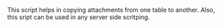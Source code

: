 This script helps in copying attachments from one table to another.
Also, this sript can be used in any server side scritping.
